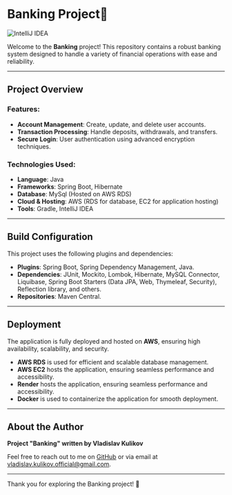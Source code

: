 # Banking Project🚀

![IntelliJ IDEA](https://img.shields.io/badge/IDE-IntelliJ%20IDEA-blue?style=flat&logo=intellij-idea&logoColor=white)

Welcome to the **Banking** project! This repository contains a robust banking system designed to handle a variety of financial operations with ease and reliability.

---

## Project Overview

### Features:
- **Account Management**: Create, update, and delete user accounts.
- **Transaction Processing**: Handle deposits, withdrawals, and transfers.
- **Secure Login**: User authentication using advanced encryption techniques.

### Technologies Used:
- **Language**: Java  
- **Frameworks**: Spring Boot, Hibernate  
- **Database**: MySql (Hosted on AWS RDS)  
- **Cloud & Hosting**: AWS (RDS for database, EC2 for application hosting)  
- **Tools**: Gradle, IntelliJ IDEA  

---

## Build Configuration

This project uses the following plugins and dependencies:
- **Plugins**: Spring Boot, Spring Dependency Management, Java.  
- **Dependencies**: JUnit, Mockito, Lombok, Hibernate, MySQL Connector, Liquibase, Spring Boot Starters (Data JPA, Web, Thymeleaf, Security), Reflection library, and others.  
- **Repositories**: Maven Central.  

---

## Deployment

The application is fully deployed and hosted on **AWS**, ensuring high availability, scalability, and security.  
- **AWS RDS** is used for efficient and scalable database management.  
- **AWS EC2** hosts the application, ensuring seamless performance and accessibility.
- **Render** hosts the application, ensuring seamless performance and accessibility.
- **Docker**  is used to containerize the application for smooth deployment.  

---

## About the Author

**Project "Banking" written by Vladislav Kulikov**  

Feel free to reach out to me on [GitHub](https://github.com/VladKuli) or via email at [vladislav.kulikov.official@gmail.com](mailto:vladislav.kulikov.official@gmail.com).  

---

Thank you for exploring the Banking project! 🚀  
